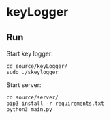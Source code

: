 # keyLogger

## Run

Start key logger:
```
cd source/keyLogger/
sudo ./skeylogger
```

Start server:
```
cd source/server/
pip3 install -r requirements.txt
python3 main.py
```
